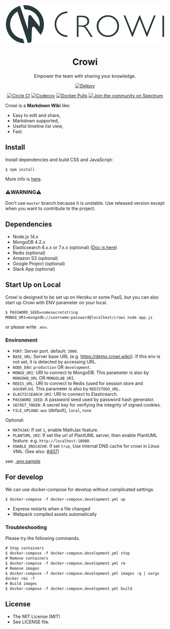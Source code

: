 <div align=center>
  <img src="https://raw.githubusercontent.com/crowi/crowi/master/public/logo/800x200.png" width="500" alt="Crowi">
</div>

<h1 align=center>Crowi</h1>
<p align=center>Empower the team with sharing your knowledge.</p>

<div align=center>
  <p align=center>
    <a href="https://heroku.com/deploy?template=https://github.com/crowi/crowi/tree/v1.7.9"><img src="https://www.herokucdn.com/deploy/button.png" alt="Delpoy"></a>
  </p>
  <p align=center>
    <a href="https://circleci.com/gh/crowi/crowi"><img src="https://circleci.com/gh/crowi/crowi.svg?style=svg" alt="Circle CI"></a>
    <a href="https://codecov.io/gh/crowi/crowi"><img src="https://codecov.io/gh/crowi/crowi/branch/master/graph/badge.svg" alt="Codecov"></a>
    <a href="https://hub.docker.com/r/crowi/crowi"><img src="https://img.shields.io/docker/pulls/crowi/crowi.svg" alt="Docker Pulls"></a>
    <a href="https://spectrum.chat/crowi"><img src="https://withspectrum.github.io/badge/badge.svg" alt="Join the community on Spectrum"></a>
  </p>
</div>

Crowi is a **Markdown Wiki** like:

* Easy to edit and share,
* Markdown supported,
* Useful timeline list view,
* Fast.


Install
---------

Install dependencies and build CSS and JavaScript:

    $ npm install

More info is [here](https://github.com/crowi/crowi/wiki/Install-and-Configuration).

### ⚠️WARNING⚠️

Don't use `master` branch because it is unstable. Use released version except when you want to contribute to the project.


Dependencies
-------------

* Node.js 14.x
* MongoDB 4.2.x
* Elasticsearch 6.x.x or 7.x.x (optional) ([Doc is here](https://github.com/crowi/crowi/wiki/Configure-Search-Functions))
* Redis (optional)
* Amazon S3 (optional)
* Google Project (optional)
* Slack App (optional)


Start Up on Local
-------------------

Crowi is designed to be set up on Heroku or some PaaS, but you can also start up Crowi with ENV parameter on your local.

```
$ PASSWORD_SEED=somesecretstring MONGO_URI=mongodb://username:password@localhost/crowi node app.js
```
or please write `.env`.

### Environment


* `PORT`: Server port. default: `3000`.
* `BASE_URL`: Server base URL (e.g. https://demo.crowi.wiki/). If this env is not set, it is detected by accessing URL.
* `NODE_ENV`: `production` OR `development`.
* `MONGO_URI`: URI to connect to MongoDB. This parameter is also by `MONGOHQ_URL` OR `MONGOLAB_URI`.
* `REDIS_URL`: URI to connect to Redis (used for session store and socket.io). This parameter is also by `REDISTOGO_URL`.
* `ELASTICSEARCH_URI`: URI to connect to Elasticearch.
* `PASSWORD_SEED`: A password seed used by password hash generator.
* `SECRET_TOKEN`: A secret key for verifying the integrity of signed cookies.
* `FILE_UPLOAD`: `aws` (default), `local`, `none`

Optional:

* `MATHJAX`: If set `1`, enable MathJax feature.
* `PLANTUML_URI`: If set the url of PlantUML server, then enable PlantUML feature. e.g. `http://localhost:18080`.
* `ENABLE_DNSCACHE`: If set `true`, Use internal DNS cache for crowi in Linux VMs. (See also: [#407](https://github.com/crowi/crowi/pull/407))

see: [.env.sample](./.env.sample)

For develop
-------------

We can use docker-compose for develop without complicated settings.

```
$ docker-compose -f docker-compose.development.yml up
```

- Express restarts when a file changed
- Webpack compiled assets automatically

### Troubleshooting

Please try the following commands.

```
# Stop containers
$ docker-compose -f docker-compose.development.yml stop
# Remove containers
$ docker-compose -f docker-compose.development.yml rm
# Remove images
$ docker-compose -f docker-compose.development.yml images -q | xargs docker rmi -f
# Build images
$ docker-compose -f docker-compose.development.yml build
```

License
---------

* The MIT License (MIT)
* See LICENSE file.
